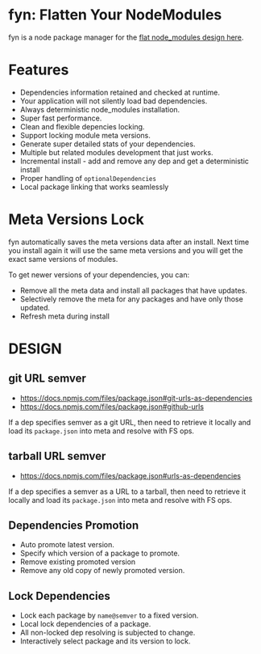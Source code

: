 # fyn: Flatten Your NodeModules

fyn is a node package manager for the [flat node_modules design here].

# Features

* Dependencies information retained and checked at runtime.
* Your application will not silently load bad dependencies.
* Always deterministic node_modules installation.
* Super fast performance.
* Clean and flexible depencies locking.
* Support locking module meta versions.
* Generate super detailed stats of your dependencies.
* Multiple but related modules development that just works.
* Incremental install - add and remove any dep and get a deterministic install
* Proper handling of `optionalDependencies`
* Local package linking that works seamlessly

# Meta Versions Lock

fyn automatically saves the meta versions data after an install. Next time you install again it will use the same meta versions and you will get the exact same versions of modules.

To get newer versions of your dependencies, you can:

* Remove all the meta data and install all packages that have updates.
* Selectively remove the meta for any packages and have only those updated.
* Refresh meta during install

# DESIGN

## git URL semver

* <https://docs.npmjs.com/files/package.json#git-urls-as-dependencies>
* <https://docs.npmjs.com/files/package.json#github-urls>

If a dep specifies semver as a git URL, then need to retrieve it locally and load its `package.json` into meta and resolve with FS ops.

## tarball URL semver

* <https://docs.npmjs.com/files/package.json#urls-as-dependencies>

If a dep specifies a semver as a URL to a tarball, then need to retrieve it locally and load its `package.json` into meta and resolve with FS ops.

## Dependencies Promotion

* Auto promote latest version.
* Specify which version of a package to promote.
* Remove existing promoted version
* Remove any old copy of newly promoted version.

## Lock Dependencies

* Lock each package by `name@semver` to a fixed version.
* Local lock dependencies of a package.
* All non-locked dep resolving is subjected to change.
* Interactively select package and its version to lock.

[flat node_modules design here]: https://github.com/jchip/node-flat-module
